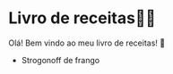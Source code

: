 # Livro de receitas:woman_cook:

Olá! Bem vindo ao meu livro de receitas! :wave:

- Strogonoff de frango
